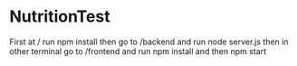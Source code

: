 # NutritionTest

First at / run npm install
then go to /backend and run node server.js
then in other terminal go to /frontend and run npm install and then npm start 
